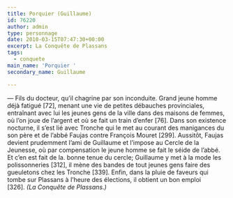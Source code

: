 ```yaml
---
title: Porquier (Guillaume)
id: 76220
author: admin
type: personnage
date: 2010-03-15T07:47:30+00:00
excerpt: La Conquête de Plassans
tags:
  - conquete
main_name: 'Porquier '
secondary_name: Guillaume

---
```

— Fils du docteur, qu&rsquo;il chagrine par son inconduite. Grand jeune homme déjà fatigué [72], menant une vie de petites débauches provinciales, entraînant avec lui les jeunes gens de la ville dans des maisons de femmes, où l&rsquo;on joue de l&rsquo;argent et où se fait un train d&rsquo;enfer [76]. Dans son existence nocturne, il s&rsquo;est lié avec Tronche qui le met au courant des manigances du son père et de l&rsquo;abbé Faujas contre François Mouret [299]. Aussitôt, Faujas devient prudemment l&rsquo;ami de Guillaume et l&rsquo;impose au Cercle de la Jeunesse, où par compensation le jeune homme se fait le séide de l&rsquo;abbé. Et c&rsquo;en est fait de la. bonne tenue du cercle; Guillaume y met à la mode les polissonneries [312], il mène des bandes de tout jeunes gens faire des gueuletons chez les Tronche [339]. Enfin, dans la pluie de faveurs qui tombe sur Plassans à l&rsquo;heure des élections, il obtient un bon emploi [326]. _(La Conquête de Plassans.)_